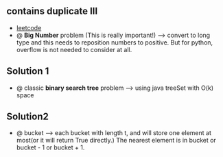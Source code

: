 ## contains duplicate III

* [leetcode](https://leetcode.com/problems/contains-duplicate-iii/description/)
* @ **Big Number** problem (This is really important!)  —> convert to long type and this needs to reposition numbers to positive.
                            But for python, overflow is not needed to consider at all.

## Solution 1

* @ classic **binary search tree** problem —> using java treeSet with O(k) space

## Solution2

* ​@ bucket  --> each bucket with length t, and will store one element at most(or it will return True directly.)
                The nearest element is in bucket or bucket - 1 or bucket + 1.


